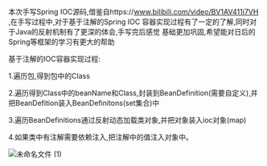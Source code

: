 本次手写Spring IOC源码,借鉴自https://www.bilibili.com/video/BV1AV411i7VH ,在手写过程中,对于基于注解的Spring IOC 容器实现过程有了一定的了解,同时对于Java的反射机制有了更深的体会,手写完后感觉
基础更加巩固,希望能对日后的Spring等框架的学习有更大的帮助

基于注解的IOC容器实现过程:

1.遍历包,得到包中的Class

2.遍历得到Class中的beanName和Class,封装到BeanDefinition(需要自定义),并把BeanDefition装入BeanDefinitons(set集合)中

3.遍历BeanDefinitions通过反射动态加载类对象,并把对象装入ioc对象(map)

4.如果类中有注解需要依赖注入,把注解中的值注入对象中。

![未命名文件 (1)](https://user-images.githubusercontent.com/72901123/128160931-66a848aa-4183-4a5a-bddf-1f34dc6ee3cd.png)
